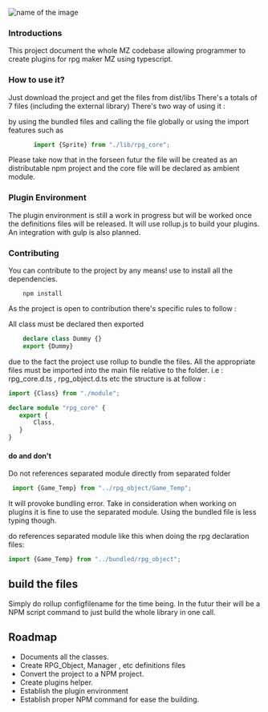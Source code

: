 ![name of the image](https://github.com/niokasgami/Rpg-Maker-MZ-Typescript/blob/master/typescript.jpg)

### Introductions
This project document the whole MZ codebase allowing programmer to create plugins for rpg maker MZ using typescript.

### How to use it?
Just download the project and get the files from dist/libs 
There's a totals of 7 files (including the external library)
There's two way of using it : 

 by using the bundled files and calling the file globally or using the import features such as 
 ```js
        import {Sprite} from "./lib/rpg_core";
 ```
 
 Please take now that in the forseen futur the file will be created as an distributable npm project and the core file will be declared as ambient module.

 ### Plugin Environment
 The plugin environment is still a work in progress but will be worked once the definitions files will be released. It will use rollup.js to build your plugins. An integration with gulp is also planned.

 ### Contributing
You can contribute to the project by any means! 
use to install all the dependencies.
```npm
    npm install 
 ```
As the project is open to contribution there's specific rules to follow : 

All class must be declared then exported 
 ```ts
     declare class Dummy {} 
     export {Dummy}
 ```
 due to the fact the project use rollup to bundle the files.
 All the appropriate files must be imported into the main file relative to the folder.
 i.e : rpg_core.d.ts , rpg_object.d.ts etc
 the structure is at follow : 
 ```ts
 import {Class} from "./module";

declare module "rpg_core" {
    export {
        Class,
    }
}
 ```
#### do and don't 

Do not references separated module directly from separated folder
```ts 
 import {Game_Temp} from "../rpg_object/Game_Temp";
 ```
 It will provoke bundling error. Take in consideration when working on plugins it is fine to use the separated module. Using the bundled file is less typing though.

 do references separated module like this when doing the rpg declaration files: 
 ```ts
 import {Game_Temp} from "../bundled/rpg_object";
 ```

## build the files 
Simply do rollup configfilename for the time being. In the futur their will be a NPM script command to just build the whole library in one call.

## Roadmap
 * Documents all the classes.
 * Create RPG_Object, Manager , etc definitions files
 * Convert the project to a NPM project.
 * Create plugins helper.
 * Establish the plugin environment
 * Establish proper NPM command for ease the building.
